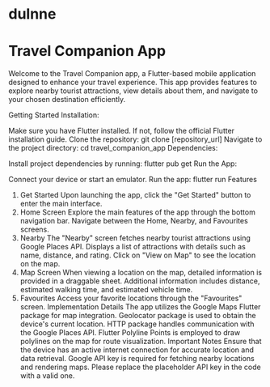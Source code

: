 # dulnne

# Travel Companion App

Welcome to the Travel Companion app, a Flutter-based mobile application designed to enhance your travel experience. This app provides features to explore nearby tourist attractions, view details about them, and navigate to your chosen destination efficiently.

Getting Started
Installation:

Make sure you have Flutter installed. If not, follow the official Flutter installation guide.
Clone the repository: git clone [repository_url]
Navigate to the project directory: cd travel_companion_app
Dependencies:

Install project dependencies by running: flutter pub get
Run the App:

Connect your device or start an emulator.
Run the app: flutter run
Features
1. Get Started
Upon launching the app, click the "Get Started" button to enter the main interface.
2. Home Screen
Explore the main features of the app through the bottom navigation bar.
Navigate between the Home, Nearby, and Favourites screens.
3. Nearby
The "Nearby" screen fetches nearby tourist attractions using Google Places API.
Displays a list of attractions with details such as name, distance, and rating.
Click on "View on Map" to see the location on the map.
4. Map Screen
When viewing a location on the map, detailed information is provided in a draggable sheet.
Additional information includes distance, estimated walking time, and estimated vehicle time.
5. Favourites
Access your favorite locations through the "Favourites" screen.
Implementation Details
The app utilizes the Google Maps Flutter package for map integration.
Geolocator package is used to obtain the device's current location.
HTTP package handles communication with the Google Places API.
Flutter Polyline Points is employed to draw polylines on the map for route visualization.
Important Notes
Ensure that the device has an active internet connection for accurate location and data retrieval.
Google API key is required for fetching nearby locations and rendering maps. Please replace the placeholder API key in the code with a valid one.
